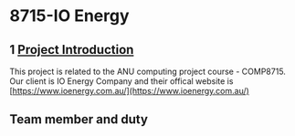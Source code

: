 # 8715-IO Energy

## 1 <u>Project Introduction</u>

This project is related to the ANU computing project course - COMP8715. Our client is IO Energy Company and their offical website is [https://www.ioenergy.com.au/](https://www.ioenergy.com.au/)

## Team member and duty

